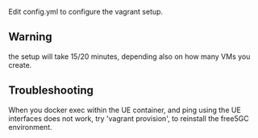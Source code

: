 Edit config.yml to configure the vagrant setup.

## Warning
the setup will take 15/20 minutes, depending also on how many VMs you create.

## Troubleshooting
When you docker exec within the UE container, and ping using the UE interfaces does not work, try 'vagrant provision', to reinstall the free5GC environment.
